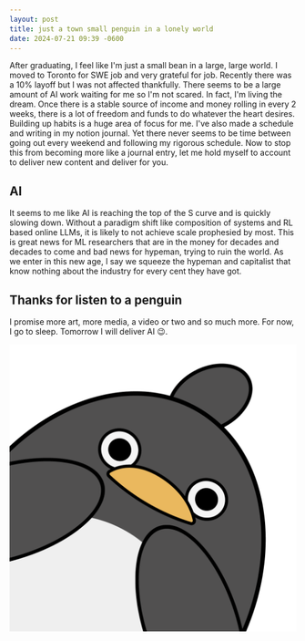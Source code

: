 ```yaml
---
layout: post
title: just a town small penguin in a lonely world
date: 2024-07-21 09:39 -0600
---
```


After graduating, I feel like I'm just a small bean in a large, large world. I moved to Toronto for SWE job and very grateful for job. Recently there was a 10% layoff but I was not affected thankfully. There seems to be a large amount of AI work waiting for me so I'm not scared. In fact, I'm living the dream. Once there is a stable source of income and money rolling in every 2 weeks, there is a lot of freedom and funds to do whatever the heart desires. Building up habits is a huge area of focus for me. I've also made a schedule and writing in my notion journal. Yet there never seems to be time between going out every weekend and following my rigorous schedule. Now to stop this from becoming more like a journal entry, let me hold myself to account to deliver new content and deliver for you. 

## AI

It seems to me like AI is reaching the top of the S curve and is quickly slowing down. Without a paradigm shift like composition of systems and RL based online LLMs, it is likely to not achieve scale prophesied by most. This is great news for ML researchers that are in the money for decades and decades to come and bad news for hypeman, trying to ruin the world. As we enter in this new age, I say we squeeze the hypeman and capitalist that know nothing about the industry for every cent they have got. 

## Thanks for listen to a penguin

I promise more art, more media, a video or two and so much more. For now, I go to sleep. Tomorrow I will deliver AI 😉.

![omg](../assets/img/art/omg.png)
